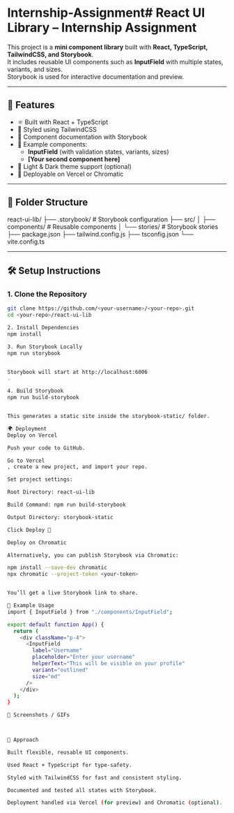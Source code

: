 # Internship-Assignment# React UI Library – Internship Assignment

This project is a **mini component library** built with **React, TypeScript, TailwindCSS, and Storybook**.  
It includes reusable UI components such as **InputField** with multiple states, variants, and sizes.  
Storybook is used for interactive documentation and preview.

---

## 🚀 Features
- ⚛️ Built with React + TypeScript
- 🎨 Styled using TailwindCSS
- 📖 Component documentation with Storybook
- 🧩 Example components:
  - **InputField** (with validation states, variants, sizes)
  - **[Your second component here]**
- 🌙 Light & Dark theme support (optional)
- 🔄 Deployable on Vercel or Chromatic

---

## 📂 Folder Structure
react-ui-lib/
├── .storybook/ # Storybook configuration
├── src/
│ ├── components/ # Reusable components
│ └── stories/ # Storybook stories
├── package.json
├── tailwind.config.js
├── tsconfig.json
└── vite.config.ts


---

## 🛠️ Setup Instructions

### 1. Clone the Repository
```bash
git clone https://github.com/<your-username>/<your-repo>.git
cd <your-repo>/react-ui-lib

2. Install Dependencies
npm install

3. Run Storybook Locally
npm run storybook


Storybook will start at http://localhost:6006
.

4. Build Storybook
npm run build-storybook


This generates a static site inside the storybook-static/ folder.

🌍 Deployment
Deploy on Vercel

Push your code to GitHub.

Go to Vercel
, create a new project, and import your repo.

Set project settings:

Root Directory: react-ui-lib

Build Command: npm run build-storybook

Output Directory: storybook-static

Click Deploy 🎉

Deploy on Chromatic

Alternatively, you can publish Storybook via Chromatic:

npm install --save-dev chromatic
npx chromatic --project-token <your-token>


You’ll get a live Storybook link to share.

📖 Example Usage
import { InputField } from "./components/InputField";

export default function App() {
  return (
    <div className="p-4">
      <InputField
        label="Username"
        placeholder="Enter your username"
        helperText="This will be visible on your profile"
        variant="outlined"
        size="md"
      />
    </div>
  );
}

📸 Screenshots / GIFs



📝 Approach

Built flexible, reusable UI components.

Used React + TypeScript for type-safety.

Styled with TailwindCSS for fast and consistent styling.

Documented and tested all states with Storybook.

Deployment handled via Vercel (for preview) and Chromatic (optional).
